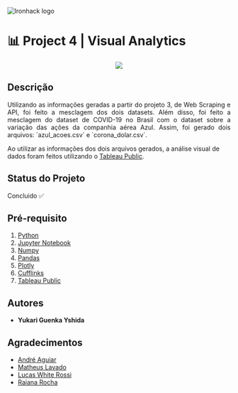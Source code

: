 ![Ironhack logo](https://i.imgur.com/1QgrNNw.png)

# 📊 Project 4 | Visual Analytics

<p align="center">
  <img src="https://media0.giphy.com/media/3orieVe5VYqTdT16qk/giphy.gif?cid=ecf05e47551e88449662c94e3076fe4aadde5f9f083fceea&rid=giphy.gif">
</p>

## Descrição

<p align="justify">Utilizando as informações geradas a partir do projeto 3, de Web Scraping e API, foi feito a mesclagem dos dois datasets. Além disso, foi feito a mesclagem do dataset de COVID-19 no Brasil com o dataset sobre a variação das ações da companhia aérea Azul. Assim, foi gerado dois arquivos: `azul_acoes.csv` e `corona_dolar.csv`.

Ao utilizar as informações dos dois arquivos gerados, a análise visual de dados foram feitos utilizando o [Tableau Public](https://public.tableau.com/profile/yukari.guenka.yshida#!/vizhome/Project4-VisualAnalytics/Project4-VisualAnalytics?publish=yes).</p>

## Status do Projeto
Concluido ✅

## Pré-requisito
1. [Python](https://www.python.org/)
2. [Jupyter Notebook](https://jupyter.org/try)
3. [Numpy](https://pypi.org/project/numpy/)
4. [Pandas](https://pandas.pydata.org/)
5. [Plotly](https://plotly.com/python/getting-started/?utm_source=mailchimp-jan-2015&utm_medium=email&utm_campaign=generalemail-jan2015&utm_term=bubble-chart4)
6. [Cufflinks](https://pypi.org/project/cufflinks/)
7. [Tableau Public](https://public.tableau.com/pt-br/s/)


## Autores
+ **Yukari Guenka Yshida**

## Agradecimentos
+ [André Aguiar](https://github.com/aguiarandre)
+ [Matheus Lavado](https://github.com/matheuslavado)
+ [Lucas White Rossi](https://github.com/LucasWhiteRossi)
+ [Raiana Rocha](https://github.com/Rairocha)
